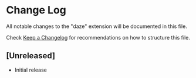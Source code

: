 # Change Log

All notable changes to the "daze" extension will be documented in this file.

Check [Keep a Changelog](http://keepachangelog.com/) for recommendations on how to structure this file.

## [Unreleased]

- Initial release